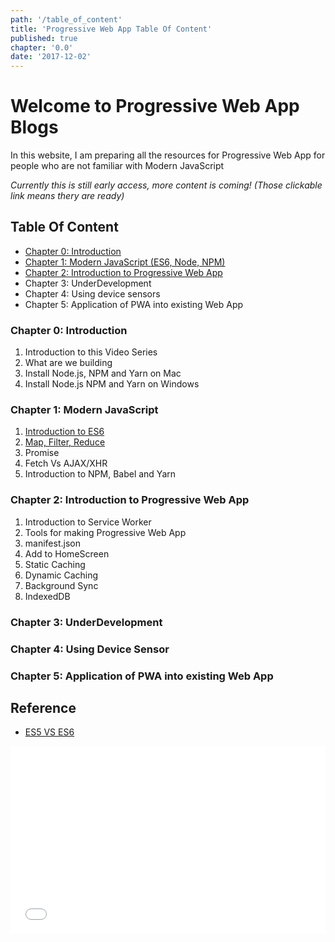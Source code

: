 ```yaml
---
path: '/table_of_content'
title: 'Progressive Web App Table Of Content'
published: true
chapter: '0.0'
date: '2017-12-02'
---
```


# Welcome to Progressive Web App Blogs
In this website, I am preparing all the resources for Progressive Web App for people who are not familiar with Modern JavaScript

_Currently this is still early access, more content is coming! (Those clickable link means thery are ready)_

## Table Of Content
- [Chapter 0: Introduction](#chapter-0)
- [Chapter 1: Modern JavaScript (ES6, Node, NPM)](#chapter-1)
- [Chapter 2: Introduction to Progressive Web App](#chapter-2)
- Chapter 3: UnderDevelopment
- Chapter 4: Using device sensors
- Chapter 5: Application of PWA into existing Web App

<span id="chapter-0"></span>
### Chapter 0: Introduction
1) Introduction to this Video Series
2) What are we building
3) Install Node.js, NPM and Yarn on Mac
4) Install Node.js NPM and Yarn on Windows

<span id="chapter-1"></span>
### Chapter 1: Modern JavaScript
1) [Introduction to ES6](/c1-1-intro-to-es6)
2) [Map, Filter, Reduce](/c1-2-map-filter-reduce)
3) Promise
4) Fetch Vs AJAX/XHR
5) Introduction to NPM, Babel and Yarn

<span id="chapter-2"></span>
### Chapter 2: Introduction to Progressive Web App
1) Introduction to Service Worker
2) Tools for making Progressive Web App
3) manifest.json
4) Add to HomeScreen
5) Static Caching
6) Dynamic Caching
7) Background Sync
8) IndexedDB

### Chapter 3: UnderDevelopment


### Chapter 4: Using Device Sensor

### Chapter 5: Application of PWA into existing Web App


## Reference
- [ES5 VS ES6](https://medium.com/front-end-hacking/es6-vs-es5-9254f8390332)


<iframe width="100%" height="300" src="//jsfiddle.net/superoo7/dz32xadv/embedded/" allowpaymentrequest allowfullscreen="allowfullscreen" frameborder="0"></iframe>
